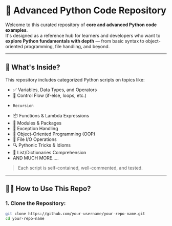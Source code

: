# 🐍 Advanced Python Code Repository

Welcome to this curated repository of **core and advanced Python code examples**.  
It's designed as a reference hub for learners and developers who want to **explore Python fundamentals with depth** — from basic syntax to object-oriented programming, file handling, and beyond.

---

## 🚀 What's Inside?

This repository includes categorized Python scripts on topics like:

- ✅ Variables, Data Types, and Operators
- 🔁 Control Flow (if-else, loops, etc.)
-     Recursion
- 📦 Functions & Lambda Expressions
- 🧰 Modules & Packages
- 🧵 Exception Handling 
- 🧠 Object-Oriented Programming (OOP)
- 📂 File I/O Operations
- 🔍 Pythonic Tricks & Idioms
- 🔄 List/Dictionaries Comprehension
- AND MUCH MORE.....

> Each script is self-contained, well-commented, and tested.

---

## 🧑‍💻 How to Use This Repo?

### 1. Clone the Repository:
```bash
git clone https://github.com/your-username/your-repo-name.git
cd your-repo-name

